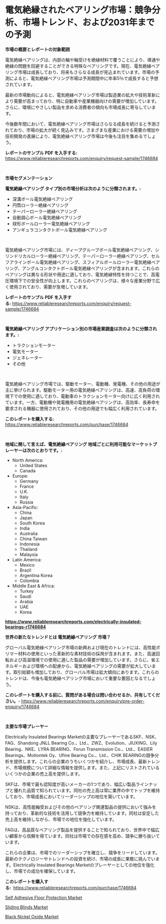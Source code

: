 <p><h1>電気絶縁されたベアリング市場：競争分析、市場トレンド、および2031年までの予測</h1></p><p><strong>市場の概要とレポートの対象範囲</strong></p>
<p><p>電気絶縁ベアリングは、内部の軸や軸受けを絶縁材料で覆うことにより、導通や絶縁の問題を回避することができる特殊なベアリングです。現在、電気絶縁ベアリング市場は成長しており、将来もさらなる成長が見込まれています。市場の予測によると、電気絶縁ベアリング市場は予測期間中に年率5％で成長すると予想されています。</p><p>最新の市場動向によると、電気絶縁ベアリング市場は製造業の拡大や技術革新により需要が高まっており、特に自動車や産業機器向けの需要が増加しています。さらに、環境にやさしい製品を求める消費者の傾向も市場成長に寄与しています。</p><p>今後数年間において、電気絶縁ベアリング市場はさらなる成長を続けると予測されており、市場の拡大が続く見込みです。さまざまな産業における需要の増加や技術開発の進展により、電気絶縁ベアリング市場は今後も注目を集めるでしょう。</p></p>
<p><strong>レポートのサンプル PDF を入手する:</strong> <a href="https://www.reliableresearchreports.com/enquiry/request-sample/1746684">https://www.reliableresearchreports.com/enquiry/request-sample/1746684</a></p>
<p>&nbsp;</p>
<p><strong>市場セグメンテーション</strong></p>
<p><strong>電気絶縁ベアリング タイプ別の市場分析は次のように分類されます。:</strong></p>
<p><ul><li>深溝ボール電気絶縁ベアリング</li><li>円筒ローラー絶縁ベアリング</li><li>テーパーローラー絶縁ベアリング</li><li>自動調心ボール電気絶縁ベアリング</li><li>球形ボールローラー電気絶縁ベアリング</li><li>アンギュラコンタクトボール電気絶縁ベアリング</li></ul></p>
<p>&nbsp;</p>
<p><p>電気絶縁ベアリング市場には、ディープグルーブボール電気絶縁ベアリング、シリンドリカルローラー絶縁ベアリング、テーパーローラー絶縁ベアリング、セルフアラインボール電気絶縁ベアリング、スフィアルボールローラー電気絶縁ベアリング、アングルコンタクトボール電気絶縁ベアリングが含まれます。これらのベアリングは異なる形状や用途に適しており、電気絶縁特性を持つことで、高電圧環境下での安全性が向上します。これらのベアリングは、様々な産業分野で広く使用されており、需要が急増しています。</p></p>
<p><strong>レポートのサンプル PDF を入手する:</strong>&nbsp;<a href="https://www.reliableresearchreports.com/enquiry/request-sample/1746684">https://www.reliableresearchreports.com/enquiry/request-sample/1746684</a></p>
<p>&nbsp;</p>
<p><strong> 電気絶縁ベアリング アプリケーション別の市場産業調査は次のように分類されます。:</strong></p>
<p><ul><li>トラクションモーター</li><li>電気モーター</li><li>ジェネレーター</li><li>その他</li></ul></p>
<p>&nbsp;</p>
<p><p>電気絶縁ベアリング市場では、駆動モーター、電動機、発電機、その他の用途が主に挙げられます。駆動モーター用の電気絶縁ベアリングは、高速、高負荷の環境下での使用に適しており、電動車のトラクションモーター向けに広く利用されています。一方、電動機や発電機用の電気絶縁ベアリングは、高効率、長寿命を要求される機器に使用されており、その他の用途でも幅広く利用されています。</p></p>
<p><strong>このレポートを購入する:</strong>&nbsp; <a href="https://www.reliableresearchreports.com/purchase/1746684">https://www.reliableresearchreports.com/purchase/1746684</a></p>
<p>&nbsp;</p>
<p><strong>地域に関して言えば、電気絶縁ベアリング 地域ごとに利用可能なマーケットプレーヤーは次のとおりです。:</strong></p>
<p><ul>
    <li>
        North America:
        <ul>
            <li>United States</li>
            <li>Canada</li>
        </ul>
    </li>
    <li>
        Europe:
        <ul>
            <li>Germany</li>
            <li>France</li>
            <li>U.K.</li>
            <li>Italy</li>
            <li>Russia</li>
        </ul>
    </li>
    <li>
        Asia-Pacific:
        <ul>
            <li>China</li>
            <li>Japan</li>
            <li>South Korea</li>
            <li>India</li>
            <li>Australia</li>
            <li>China Taiwan</li>
            <li>Indonesia</li>
            <li>Thailand</li>
            <li>Malaysia</li>
        </ul>
    </li>
    <li>
        Latin America:
        <ul>
            <li>Mexico</li>
            <li>Brazil</li>
            <li>Argentina Korea</li>
            <li>Colombia</li>
        </ul>
    </li>
    <li>
        Middle East & Africa:
        <ul>
            <li>Turkey</li>
            <li>Saudi</li>
            <li>Arabia</li>
            <li>UAE</li>
            <li>Korea</li>
        </ul>
    </li>
    </ul></p>
<p><strong><a href="https://www.reliableresearchreports.com/electrically-insulated-bearings-r1746684">https://www.reliableresearchreports.com/electrically-insulated-bearings-r1746684</a></strong>&nbsp;</p>
<p><strong>世界の新たなトレンドとは 電気絶縁ベアリング 市場？</strong></p>
<p><p>グローバル電気絶縁ベアリング市場の新興および現在のトレンドには、高性能ポリマー材料の使用といった革新的な素材技術の採用が含まれます。また、高速回転および高温環境での使用に適した製品の需要が増加しています。さらに、省エネルギーおよび環境への配慮から、電気絶縁ベアリングの需要が拡大しています。取引総額も増加しており、グローバル市場は拡大傾向にあります。これらのトレンドは、今後も電気絶縁ベアリング市場において重要な要因となるでしょう。</p></p>
<p><strong>このレポートを購入する前に、質問がある場合は問い合わせるか、共有してください。</strong>- <a href="https://www.reliableresearchreports.com/enquiry/pre-order-enquiry/1746684">https://www.reliableresearchreports.com/enquiry/pre-order-enquiry/1746684</a></p>
<p>&nbsp;</p>
<p><strong>主要な市場プレーヤー</strong></p>
<p><p>Electrically Insulated Bearings Marketの主要なプレーヤーであるSKF、NSK、FAG、Shandong JNLL Bearing Co.、Ltd.、ZWZ、Evolution、JIUXING、Lily Bearing、NKE、LYRA BEARING、Forun Transmission Co.、Ltd.、EASIER Bearings、Motiontek Oy、Ufine Bearing Co.、Ltd.、CHIK BEARINGの競争分析を提供します。これらの企業のうちいくつかを紹介し、市場成長、最新トレンド、市場規模について詳細な情報を提供します。また、上記にリストされているいくつかの企業の売上高を提供します。</p><p>SKFは、市場で最も認知度が高いメーカーの1つであり、幅広い製品ラインナップと優れた品質で知られています。同社の売上高は常に業界の中でトップを維持しており、市場成長においてリーダーシップの地位を築いています。</p><p>NSKは、高性能軸受およびその他のベアリング関連製品の提供において強みを持っており、革新的な技術を活用して競争力を維持しています。同社は安定した売上高を維持しながら、市場での地位を強化しています。</p><p>FAGは、高品質なベアリング製品を提供することで知られており、世界中で幅広い顧客から信頼を得ています。同社は市場での存在感を高め、競争に勝ち抜いています。</p><p>これらの企業は、市場でのリーダーシップを確立し、競争をリードしています。最新のテクノロジーやトレンドへの投資を続け、市場の成長に果敢に挑んでいます。Electrically Insulated Bearings Marketのプレーヤーとしての地位を強化し、市場での成功を確保しています。</p></p>
<p><strong>このレポートを購入する:</strong>&nbsp;&nbsp;<a href="https://www.reliableresearchreports.com/purchase/1746684">https://www.reliableresearchreports.com/purchase/1746684</a></p>
<p><p><a href="https://www.linkedin.com/pulse/self-adhesive-floor-protection-market-growth-trends-tohhe?trackingId=QCWbETuD4o%2BFhMiMASr%2BVg%3D%3D">Self Adhesive Floor Protection Market</a></p><p><a href="https://www.linkedin.com/pulse/sliding-blinds-market-challenges-opportunities-growth-izdme?trackingId=SC%2FyQFUu0V5X4NswCYbEvg%3D%3D">Sliding Blinds Market</a></p><p><a href="https://www.linkedin.com/pulse/black-nickel-oxide-market-size-2024-2031-global-industrial-dreke?trackingId=8%2BwyqmAvSv6hKUWvq3YikA%3D%3D">Black Nickel Oxide Market</a></p></p>